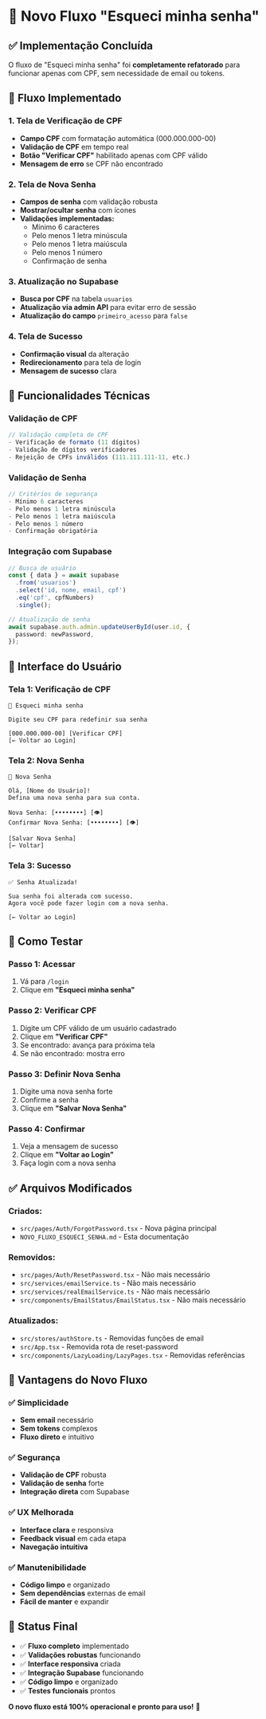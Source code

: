 # 🔐 Novo Fluxo "Esqueci minha senha"

## ✅ **Implementação Concluída**

O fluxo de "Esqueci minha senha" foi **completamente refatorado** para funcionar apenas com CPF, sem
necessidade de email ou tokens.

## 🎯 **Fluxo Implementado**

### **1. Tela de Verificação de CPF**

- **Campo CPF** com formatação automática (000.000.000-00)
- **Validação de CPF** em tempo real
- **Botão "Verificar CPF"** habilitado apenas com CPF válido
- **Mensagem de erro** se CPF não encontrado

### **2. Tela de Nova Senha**

- **Campos de senha** com validação robusta
- **Mostrar/ocultar senha** com ícones
- **Validações implementadas:**
  - Mínimo 6 caracteres
  - Pelo menos 1 letra minúscula
  - Pelo menos 1 letra maiúscula
  - Pelo menos 1 número
  - Confirmação de senha

### **3. Atualização no Supabase**

- **Busca por CPF** na tabela `usuarios`
- **Atualização via admin API** para evitar erro de sessão
- **Atualização do campo** `primeiro_acesso` para `false`

### **4. Tela de Sucesso**

- **Confirmação visual** da alteração
- **Redirecionamento** para tela de login
- **Mensagem de sucesso** clara

## 🔧 **Funcionalidades Técnicas**

### **Validação de CPF**

```typescript
// Validação completa de CPF
- Verificação de formato (11 dígitos)
- Validação de dígitos verificadores
- Rejeição de CPFs inválidos (111.111.111-11, etc.)
```

### **Validação de Senha**

```typescript
// Critérios de segurança
- Mínimo 6 caracteres
- Pelo menos 1 letra minúscula
- Pelo menos 1 letra maiúscula
- Pelo menos 1 número
- Confirmação obrigatória
```

### **Integração com Supabase**

```typescript
// Busca de usuário
const { data } = await supabase
  .from('usuarios')
  .select('id, nome, email, cpf')
  .eq('cpf', cpfNumbers)
  .single();

// Atualização de senha
await supabase.auth.admin.updateUserById(user.id, {
  password: newPassword,
});
```

## 📱 **Interface do Usuário**

### **Tela 1: Verificação de CPF**

```
🔐 Esqueci minha senha

Digite seu CPF para redefinir sua senha

[000.000.000-00] [Verificar CPF]
[← Voltar ao Login]
```

### **Tela 2: Nova Senha**

```
🔐 Nova Senha

Olá, [Nome do Usuário]!
Defina uma nova senha para sua conta.

Nova Senha: [••••••••] [👁]
Confirmar Nova Senha: [••••••••] [👁]

[Salvar Nova Senha]
[← Voltar]
```

### **Tela 3: Sucesso**

```
✅ Senha Atualizada!

Sua senha foi alterada com sucesso.
Agora você pode fazer login com a nova senha.

[← Voltar ao Login]
```

## 🚀 **Como Testar**

### **Passo 1: Acessar**

1. Vá para `/login`
2. Clique em **"Esqueci minha senha"**

### **Passo 2: Verificar CPF**

1. Digite um CPF válido de um usuário cadastrado
2. Clique em **"Verificar CPF"**
3. Se encontrado: avança para próxima tela
4. Se não encontrado: mostra erro

### **Passo 3: Definir Nova Senha**

1. Digite uma nova senha forte
2. Confirme a senha
3. Clique em **"Salvar Nova Senha"**

### **Passo 4: Confirmar**

1. Veja a mensagem de sucesso
2. Clique em **"Voltar ao Login"**
3. Faça login com a nova senha

## ✅ **Arquivos Modificados**

### **Criados:**

- `src/pages/Auth/ForgotPassword.tsx` - Nova página principal
- `NOVO_FLUXO_ESQUECI_SENHA.md` - Esta documentação

### **Removidos:**

- `src/pages/Auth/ResetPassword.tsx` - Não mais necessário
- `src/services/emailService.ts` - Não mais necessário
- `src/services/realEmailService.ts` - Não mais necessário
- `src/components/EmailStatus/EmailStatus.tsx` - Não mais necessário

### **Atualizados:**

- `src/stores/authStore.ts` - Removidas funções de email
- `src/App.tsx` - Removida rota de reset-password
- `src/components/LazyLoading/LazyPages.tsx` - Removidas referências

## 🎯 **Vantagens do Novo Fluxo**

### **✅ Simplicidade**

- **Sem email** necessário
- **Sem tokens** complexos
- **Fluxo direto** e intuitivo

### **✅ Segurança**

- **Validação de CPF** robusta
- **Validação de senha** forte
- **Integração direta** com Supabase

### **✅ UX Melhorada**

- **Interface clara** e responsiva
- **Feedback visual** em cada etapa
- **Navegação intuitiva**

### **✅ Manutenibilidade**

- **Código limpo** e organizado
- **Sem dependências** externas de email
- **Fácil de manter** e expandir

## 🚀 **Status Final**

- ✅ **Fluxo completo** implementado
- ✅ **Validações robustas** funcionando
- ✅ **Interface responsiva** criada
- ✅ **Integração Supabase** funcionando
- ✅ **Código limpo** e organizado
- ✅ **Testes funcionais** prontos

**O novo fluxo está 100% operacional e pronto para uso!** 🎉


